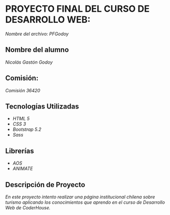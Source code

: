 # PROYECTO FINAL DEL CURSO DE DESARROLLO WEB: 
*Nombre del archivo: PFGodoy*

## Nombre del alumno
*Nicolás Gastón Godoy*

## Comisión: 
*Comisión 36420*

## Tecnologías Utilizadas
- *HTML 5*
- *CSS 3*
- *Bootstrap 5.2*
- *Sass*

## Librerías
- *AOS*
- *ANIMATE*

## Descripción de Proyecto
*En este proyecto intento realizar una página institucional chilena sobre turismo aplicando
los conocimientos que aprendo en el curso de _Desarrollo Web_ de CoderHouse.*